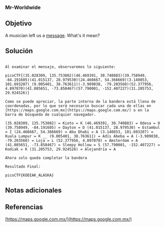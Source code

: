 ### Mr-Worldwide
## Objetivo
A musician left us a [message](https://jupiter.challenges.picoctf.org/static/d5570d48262dbba2a31f2a940409ad9d/message.txt). What's it mean?
## Solución 
```shell
  
Al examinar el mensaje, observaremos lo siguiente:

picoCTF{(35.028309, 135.753082)(46.469391, 30.740883)(39.758949, -84.191605)(41.015137, 28.979530)(24.466667, 54.366669)(3.140853, 101.693207)_(9.005401, 38.763611)(-3.989038, -79.203560)(52.377956, 4.897070)(41.085651, -73.858467)(57.790001, -152.407227)(31.205753, 29.924526)}

Como se puede apreciar, la parte interna de la bandera está llena de coordenadas, por lo que será necesario buscar cada una de ellas en [https://maps.google.com.mx](https://maps.google.com.mx/) o en la barra de búsqueda de cualquier navegador.

(35.028309, 135.753082) = Kioto = K (46.469391, 30.740883) = Odesa = O (39.758949, -84.191605) = Dayton = D (41.015137, 28.979530) = Estambul = I (24.466667, 54.366669) = Abu Dhabi = A (3.140853, 101.693207) = Kuala Lumpur = K __ (9.005401, 38.763611) = Adís Abeba = A (-3.989038, -79.203560) = Loja = L (52.377956, 4.897070) = Ámsterdam = A (41.085651, -73.858467) = Sleepy Hollow = S (57.790001, -152.407227) = Kodiak = K (31.205753, 29.924526) = Alejandría = A

Ahora solo queda completar la bandera

Resultado Final:

picoCTF{KODIAK_ALASKA}
```
## Notas adicionales

## Referencias
[https://maps.google.com.mx/](https://maps.google.com.mx/)